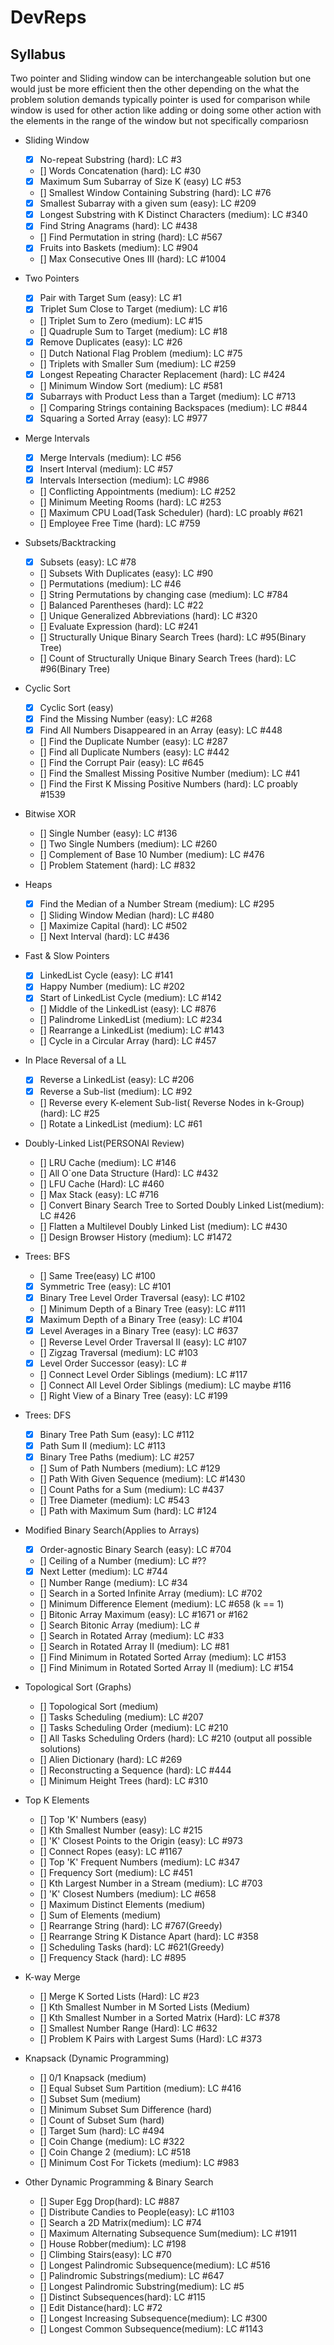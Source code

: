 # DevReps


## Syllabus

Two pointer and Sliding window can be interchangeable solution but one would just be more efficient then the other depending on the what the problem solution demands typically pointer is used for comparison while window is used for other action like adding or doing some other action with the elements in the range of the window but not specifically compariosn

- Sliding Window
  - [x] No-repeat Substring (hard): LC #3
  - [] Words Concatenation (hard): LC #30
  - [x] Maximum Sum Subarray of Size K (easy) LC #53
  - [] Smallest Window Containing Substring (hard): LC #76
  - [x] Smallest Subarray with a given sum (easy): LC #209
  - [x] Longest Substring with K Distinct Characters (medium): LC #340
  - [x] Find String Anagrams (hard): LC #438
  - [] Find Permutation in string (hard): LC #567
  - [x] Fruits into Baskets (medium): LC #904
  - [] Max Consecutive Ones III (hard): LC #1004
  
- Two Pointers
  - [x] Pair with Target Sum (easy): LC #1
  - [x] Triplet Sum Close to Target (medium): LC #16
  - [] Triplet Sum to Zero (medium): LC #15
  - [] Quadruple Sum to Target (medium): LC #18
  - [x] Remove Duplicates (easy): LC #26
  - [] Dutch National Flag Problem (medium): LC #75
  - [] Triplets with Smaller Sum (medium): LC #259
  - [x] Longest Repeating Character Replacement (hard): LC #424
  - [] Minimum Window Sort (medium): LC #581
  - [x] Subarrays with Product Less than a Target (medium): LC #713
  - [] Comparing Strings containing Backspaces (medium): LC #844
  - [x] Squaring a Sorted Array (easy): LC #977

- Merge Intervals
  - [x] Merge Intervals (medium): LC #56
  - [x] Insert Interval (medium): LC #57
  - [x] Intervals Intersection (medium): LC #986
  - [] Conflicting Appointments (medium): LC #252
  - [] Minimum Meeting Rooms (hard): LC #253
  - [] Maximum CPU Load(Task Scheduler) (hard): LC proably #621
  - [] Employee Free Time (hard): LC #759

- Subsets/Backtracking
  - [x] Subsets (easy): LC #78
  - [] Subsets With Duplicates (easy): LC #90
  - [] Permutations (medium): LC #46
  - [] String Permutations by changing case (medium): LC #784
  - [] Balanced Parentheses (hard): LC #22
  - [] Unique Generalized Abbreviations (hard): LC #320
  - [] Evaluate Expression (hard): LC #241
  - [] Structurally Unique Binary Search Trees (hard): LC #95(Binary Tree)
  - [] Count of Structurally Unique Binary Search Trees (hard): LC #96(Binary Tree)

- Cyclic Sort
  - [x] Cyclic Sort (easy)
  - [x] Find the Missing Number (easy): LC #268
  - [x] Find All Numbers Disappeared in an Array (easy): LC #448
  - [] Find the Duplicate Number (easy): LC #287
  - [] Find all Duplicate Numbers (easy): LC #442
  - [] Find the Corrupt Pair (easy): LC #645
  - [] Find the Smallest Missing Positive Number (medium): LC #41
  - [] Find the First K Missing Positive Numbers (hard): LC proably #1539

- Bitwise XOR
  - [] Single Number (easy): LC #136
  - [] Two Single Numbers (medium): LC #260
  - [] Complement of Base 10 Number (medium): LC #476
  - [] Problem Statement (hard): LC #832

- Heaps
  - [x] Find the Median of a Number Stream (medium): LC #295
  - [] Sliding Window Median (hard): LC #480
  - [] Maximize Capital (hard): LC #502
  - [] Next Interval (hard): LC #436
  
- Fast & Slow Pointers
  - [x] LinkedList Cycle (easy): LC #141
  - [x] Happy Number (medium): LC #202
  - [x] Start of LinkedList Cycle (medium): LC #142
  - [] Middle of the LinkedList (easy): LC #876
  - [] Palindrome LinkedList (medium): LC #234
  - [] Rearrange a LinkedList (medium): LC #143
  - [] Cycle in a Circular Array (hard): LC #457
  
- In Place Reversal of a LL
  - [x] Reverse a LinkedList (easy): LC #206
  - [x] Reverse a Sub-list (medium): LC #92
  - [] Reverse every K-element Sub-list( Reverse Nodes in k-Group) (hard): LC #25
  - [] Rotate a LinkedList (medium): LC #61

- Doubly-Linked List(PERSONAl Review)
  - [] LRU Cache (medium): LC #146
  - [] All O`one Data Structure (Hard): LC #432
  - [] LFU Cache (Hard): LC #460
  - [] Max Stack (easy): LC #716
  - [] Convert Binary Search Tree to Sorted Doubly Linked List(medium): LC #426
  - [] Flatten a Multilevel Doubly Linked List (medium): LC #430
  - [] Design Browser History (medium): LC #1472

- Trees: BFS
  - [] Same Tree(easy) LC #100
  - [x] Symmetric Tree (easy): LC #101
  - [x] Binary Tree Level Order Traversal (easy): LC #102
  - [] Minimum Depth of a Binary Tree (easy): LC #111
  - [x] Maximum Depth of a Binary Tree (easy): LC #104
  - [x] Level Averages in a Binary Tree (easy): LC #637
  - [] Reverse Level Order Traversal II (easy): LC #107
  - [] Zigzag Traversal (medium): LC #103
  - [x] Level Order Successor (easy): LC #
  - [] Connect Level Order Siblings (medium): LC #117
  - [] Connect All Level Order Siblings (medium): LC maybe #116
  - [] Right View of a Binary Tree (easy): LC #199  
  
- Trees: DFS
  - [x] Binary Tree Path Sum (easy): LC #112
  - [x] Path Sum II (medium): LC #113
  - [x] Binary Tree Paths (medium): LC #257
  - [] Sum of Path Numbers (medium): LC #129
  - [] Path With Given Sequence (medium): LC #1430
  - [] Count Paths for a Sum (medium): LC #437
  - [] Tree Diameter (medium): LC #543
  - [] Path with Maximum Sum (hard): LC #124

- Modified Binary Search(Applies to Arrays)
  - [x] Order-agnostic Binary Search (easy): LC #704
  - [] Ceiling of a Number (medium): LC #??
  - [x] Next Letter (medium): LC #744
  - [] Number Range (medium): LC #34
  - [] Search in a Sorted Infinite Array (medium): LC #702
  - [] Minimum Difference Element (medium): LC #658 (k == 1)
  - [] Bitonic Array Maximum (easy): LC #1671 or #162
  - [] Search Bitonic Array (medium): LC #
  - [] Search in Rotated Array (medium): LC #33
  - [] Search in Rotated Array II (medium): LC #81
  - [] Find Minimum in Rotated Sorted Array (medium): LC #153
  - [] Find Minimum in Rotated Sorted Array II (medium): LC #154

- Topological Sort (Graphs)
  - [] Topological Sort (medium)
  - [] Tasks Scheduling (medium): LC #207
  - [] Tasks Scheduling Order (medium): LC #210
  - [] All Tasks Scheduling Orders (hard): LC #210 (output all possible solutions)
  - [] Alien Dictionary (hard): LC #269
  - [] Reconstructing a Sequence (hard): LC #444
  - [] Minimum Height Trees (hard): LC #310

- Top K Elements
  - [] Top 'K' Numbers (easy)
  - [] Kth Smallest Number (easy): LC #215
  - [] 'K' Closest Points to the Origin (easy): LC #973
  - [] Connect Ropes (easy): LC #1167
  - [] Top 'K' Frequent Numbers (medium): LC #347
  - [] Frequency Sort (medium): LC #451
  - [] Kth Largest Number in a Stream (medium): LC #703
  - [] 'K' Closest Numbers (medium): LC #658
  - [] Maximum Distinct Elements (medium)
  - [] Sum of Elements (medium)
  - [] Rearrange String (hard): LC #767(Greedy)
  - [] Rearrange String K Distance Apart (hard): LC #358
  - [] Scheduling Tasks (hard): LC #621(Greedy)
  - [] Frequency Stack (hard): LC #895
  
- K-way Merge
  - [] Merge K Sorted Lists (Hard): LC #23
  - [] Kth Smallest Number in M Sorted Lists (Medium)
  - [] Kth Smallest Number in a Sorted Matrix (Hard): LC #378
  - [] Smallest Number Range (Hard): LC #632
  - [] Problem K Pairs with Largest Sums (Hard): LC #373
  
- Knapsack (Dynamic Programming)
  - [] 0/1 Knapsack (medium)
  - [] Equal Subset Sum Partition (medium): LC #416
  - [] Subset Sum (medium)
  - [] Minimum Subset Sum Difference (hard)
  - [] Count of Subset Sum (hard)
  - [] Target Sum (hard): LC #494
  - [] Coin Change (medium): LC #322
  - [] Coin Change 2 (medium): LC #518
  - [] Minimum Cost For Tickets (medium): LC #983

- Other Dynamic Programming & Binary Search
  - [] Super Egg Drop(hard): LC #887
  - [] Distribute Candies to People(easy): LC #1103
  - [] Search a 2D Matrix(medium): LC #74
  - [] Maximum Alternating Subsequence Sum(medium): LC #1911
  - [] House Robber(medium): LC #198
  - [] Climbing Stairs(easy): LC #70
  - [] Longest Palindromic Subsequence(medium): LC #516
  - [] Palindromic Substrings(medium): LC #647
  - [] Longest Palindromic Substring(medium): LC #5
  - [] Distinct Subsequences(hard): LC #115
  - [] Edit Distance(hard): LC #72
  - [] Longest Increasing Subsequence(medium): LC #300
  - [] Longest Common Subsequence(medium): LC #1143
